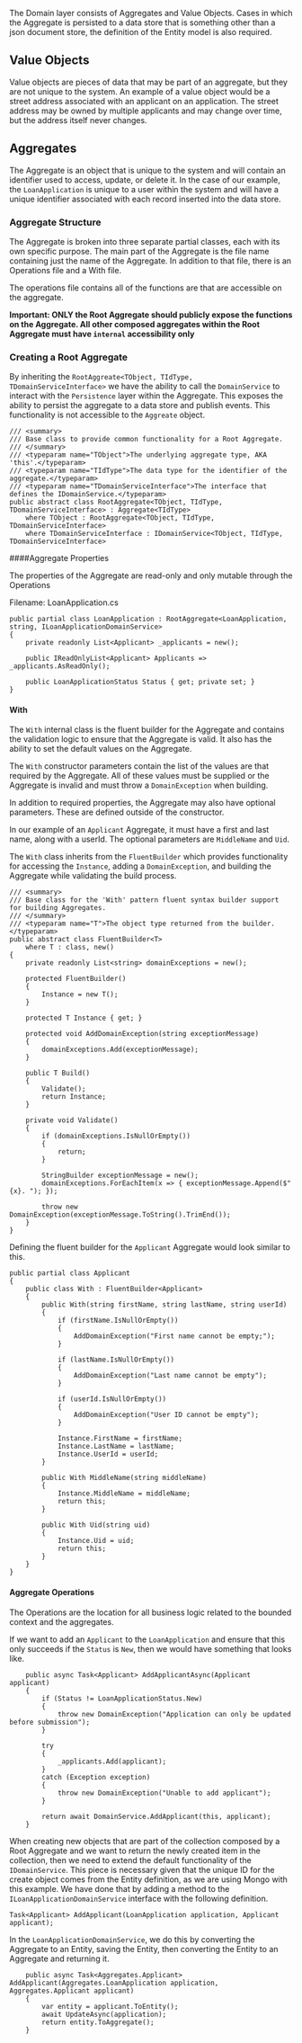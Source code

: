 The Domain layer consists of Aggregates and Value Objects.
Cases in which the Aggregate is persisted to a data store that is something other than a json document store, the definition of the Entity model is also required.

## Value Objects

Value objects are pieces of data that may be part of an aggregate, but they are not unique to the system. An example of a value object would be a street address associated with an applicant on an application. The street address may be owned by multiple applicants and may change over time, but the address itself never changes.

## Aggregates

The Aggregate is an object that is unique to the system and will contain an identifier used to access, update, or delete it. In the case of our example, the `LoanApplication` is unique to a user within the system and will have a unique identifier associated with each record inserted into the data store.

### Aggregate Structure

The Aggregate is broken into three separate partial classes, each with its own specific purpose. The main part of the Aggregate is the file name containing just the name of the Aggregate. In addition to that file, there is an Operations file and a With file.

The operations file contains all of the functions are that are accessible on the aggregate. 

**Important: ONLY the Root Aggregate should publicly expose the functions on the Aggregate. All other composed aggregates within the Root Aggregate must have `internal` accessibility only**

### Creating a Root Aggregate

By inheriting the `RootAggreate<TObject, TIdType, TDomainServiceInterface>` we have the ability to call the `DomainService` to interact with the `Persistence` layer within the Aggregate. This exposes the ability to persist the aggregate to a data store and publish events. This functionality is not accessible to the `Aggreate` object.

```
/// <summary>
/// Base class to provide common functionality for a Root Aggregate.
/// </summary>
/// <typeparam name="TObject">The underlying aggregate type, AKA 'this'.</typeparam>
/// <typeparam name="TIdType">The data type for the identifier of the aggregate.</typeparam>
/// <typeparam name="TDomainServiceInterface">The interface that defines the IDomainService.</typeparam>
public abstract class RootAggregate<TObject, TIdType, TDomainServiceInterface> : Aggregate<TIdType>
    where TObject : RootAggregate<TObject, TIdType, TDomainServiceInterface>
    where TDomainServiceInterface : IDomainService<TObject, TIdType, TDomainServiceInterface>
```

####Aggregate Properties

The properties of the Aggregate are read-only and only mutable through the Operations

Filename: LoanApplication.cs

```
public partial class LoanApplication : RootAggregate<LoanApplication, string, ILoanApplicationDomainService>
{
    private readonly List<Applicant> _applicants = new();

    public IReadOnlyList<Applicant> Applicants => _applicants.AsReadOnly();

    public LoanApplicationStatus Status { get; private set; }
}
```

#### With

The `With` internal class is the fluent builder for the Aggregate and contains the validation logic to ensure that the Aggregate is valid. It also has the ability to set the default values on the Aggregate.

The `With` constructor parameters contain the list of the values are that required by the Aggregate. All of these values must be supplied or the Aggregate is invalid and must throw a `DomainException` when building.

In addition to required properties, the Aggregate may also have optional parameters. These are defined outside of the constructor.

In our example of an `Applicant` Aggregate, it must have a first and last name, along with a userId. The optional parameters are `MiddleName` and `Uid`.

The `With` class inherits from the `FluentBuilder` which provides functionality for accessing the `Instance`, adding a `DomainException`, and building the Aggregate while validating the build process.

```
/// <summary>
/// Base class for the 'With' pattern fluent syntax builder support for building Aggregates.
/// </summary>
/// <typeparam name="T">The object type returned from the builder.</typeparam>
public abstract class FluentBuilder<T>
    where T : class, new()
{
    private readonly List<string> domainExceptions = new();

    protected FluentBuilder()
    {
        Instance = new T();
    }

    protected T Instance { get; }

    protected void AddDomainException(string exceptionMessage)
    {
        domainExceptions.Add(exceptionMessage);
    }

    public T Build()
    {
        Validate();
        return Instance;
    }

    private void Validate()
    {
        if (domainExceptions.IsNullOrEmpty())
        {
            return;
        }

        StringBuilder exceptionMessage = new();
        domainExceptions.ForEachItem(x => { exceptionMessage.Append($"{x}. "); });

        throw new DomainException(exceptionMessage.ToString().TrimEnd());
    }
}
```

Defining the fluent builder for the `Applicant` Aggregate would look similar to this.

```
public partial class Applicant
{
    public class With : FluentBuilder<Applicant>
    {
        public With(string firstName, string lastName, string userId)
        {
            if (firstName.IsNullOrEmpty())
            {
                AddDomainException("First name cannot be empty;");
            }

            if (lastName.IsNullOrEmpty())
            {
                AddDomainException("Last name cannot be empty");
            }

            if (userId.IsNullOrEmpty())
            {
                AddDomainException("User ID cannot be empty");
            }

            Instance.FirstName = firstName;
            Instance.LastName = lastName;
            Instance.UserId = userId;
        }

        public With MiddleName(string middleName)
        {
            Instance.MiddleName = middleName;
            return this;
        }

        public With Uid(string uid)
        {
            Instance.Uid = uid;
            return this;
        }
    }
}
```

#### Aggregate Operations

The Operations are the location for all business logic related to the bounded context and the aggregates.

If we want to add an `Applicant` to the `LoanApplication` and ensure that this only succeeds if the `Status` is `New`, then we would have something that looks like.

```
    public async Task<Applicant> AddApplicantAsync(Applicant applicant)
    {
        if (Status != LoanApplicationStatus.New)
        {
            throw new DomainException("Application can only be updated before submission");
        }

        try
        {
            _applicants.Add(applicant);
        }
        catch (Exception exception)
        {
            throw new DomainException("Unable to add applicant");
        }
        
        return await DomainService.AddApplicant(this, applicant);
    }
```

When creating new objects that are part of the collection composed by a Root Aggregate and we want to return the newly created item in the collection, then we need to extend the default functionality of the `IDomainService`. This piece is necessary given that the unique ID for the create object comes from the Entity definition, as we are using Mongo with this example. We have done that by adding a method to the `ILoanApplicationDomainService` interface with the following definition.

```
Task<Applicant> AddApplicant(LoanApplication application, Applicant applicant);
```

In the `LoanApplicationDomainService`, we do this by converting the Aggregate to an Entity, saving the Entity, then converting the Entity to an Aggregate and returning it.

```
    public async Task<Aggregates.Applicant> AddApplicant(Aggregates.LoanApplication application, Aggregates.Applicant applicant)
    {
        var entity = applicant.ToEntity();
        await UpdateAsync(application);
        return entity.ToAggregate();
    }
```
